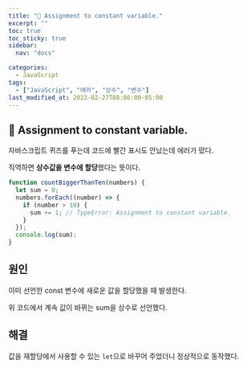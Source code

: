 ```yaml
---
title: "🚨 Assignment to constant variable."
excerpt: ""
toc: true
toc_sticky: true
sidebar:
  nav: "docs"

categories:
  - JavaScript
tags:
  - ["JavaScript", "에러", "상수", "변수"]
last_modified_at: 2023-02-27T08:06:00-05:00
---
```


## 🚨 Assignment to constant variable.

자바스크립트 퀴즈를 푸는데 코드에 빨간 표시도 안났는데 에러가 떴다.

직역하면 **상수값을 변수에 할당**했다는 뜻이다.

```js
function countBiggerThanTen(numbers) {
  let sum = 0;
  numbers.forEach((number) => {
    if (number > 10) {
      sum += 1; // TypeError: Assignment to constant variable.
    }
  });
  console.log(sum);
}
```

## 원인

이미 선언한 const 변수에 새로운 값을 할당했을 때 발생한다.

위 코드에서 계속 값이 바뀌는 sum을 상수로 선언했다.

## 해결

값을 재할당에서 사용할 수 있는 `let`으로 바꾸어 주었더니 정상적으로 동작했다.

